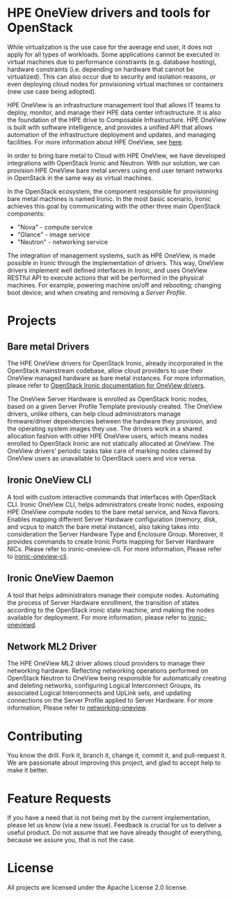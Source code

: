 # HPE OneView drivers and tools for OpenStack

While virtualization is the use case for the average end user, it does not apply for all types of workloads. Some applications cannot be executed in virtual machines due to performance constraints (e.g. database hosting), hardware constraints (i.e. depending on hardware that cannot be virtualized). This can also occur due to security and isolation reasons, or even deploying cloud nodes for provisioning virtual machines or containers (new use case being adopted).

HPE OneView is an infrastructure management tool that allows IT teams to deploy, monitor, and manage their HPE data center infrastructure. It is also the foundation of the HPE drive to Composable Infrastructure. HPE OneView is built with software intelligence, and provides a unified API that allows automation of the infrastructure deployment and updates, and managing facilities. For more information about HPE OneView, see [here](https://www.hpe.com/us/en/integrated-systems/software.html).

In order to bring bare metal to Cloud with HPE OneView, we have developed integrations with OpenStack Ironic and Neutron. With our solution, we can provision HPE OneView bare metal servers using end user tenant networks in OpenStack in the same way as virtual machines.

In the OpenStack ecosystem, the component responsible for provisioning bare metal machines is named Ironic. In the most basic scenario, Ironic achieves this goal by communicating with the other three main OpenStack components:
* "Nova" - compute service
* "Glance" - image service
* "Neutron" - networking service

The integration of management systems, such as HPE OneView, is made possible in Ironic through the implementation of drivers. This way, OneView drivers implement well defined interfaces in Ironic, and uses OneView RESTful API to execute actions that will be performed in the physical machines. For example,  powering machine on/off and rebooting; changing boot device; and when creating and removing a *Server Profile*.

# Projects

## Bare metal Drivers

The HPE OneView drivers for OpenStack Ironic, already incorporated in the OpenStack mainstream codebase, allow cloud providers to use their OneView managed hardware as bare metal instances. For more information, please refer to [OpenStack Ironic documentation for OneView drivers]( https://docs.openstack.org/ironic/latest/admin/drivers/oneview.html).

The OneView Server Hardware is enrolled as OpenStack Ironic nodes, based on a given Server Profile Template previously created. The OneView drivers, unlike others, can help cloud administrators manage firmware/driver dependencies between the hardware they provision, and the operating system images they use. The drivers work in a shared allocation fashion with other HPE OneView users, which means nodes enrolled to OpenStack Ironic are not statically allocated at OneView. The OneView drivers’ periodic tasks take care of marking nodes claimed by OneView users as unavailable to OpenStack users and vice versa.

## Ironic OneView CLI

A tool with custom interactive commands that interfaces with OpenStack CLI. Ironic OneView CLI, helps administrators create Ironic nodes, exposing HPE OneView compute nodes to the bare metal service, and Nova flavors. Enables mapping different Server Hardware configuration (memory, disk, and vcpus to match the bare metal instance), also taking takes into consideration the Server Hardware Type and Enclosure Group. Moreover, it provides commands to create Ironic Ports mapping for Server Hardware NICs. Please refer to ironic-oneview-cli. For more information, Please refer to [ironic-oneview-cli](https://github.com/HewlettPackard/ironic-oneview-cli).

## Ironic OneView Daemon

A tool that helps administrators manage their compute nodes. Automating the process of Server Hardware enrollment, the transition of states according to the OpenStack ironic state machine, and making the nodes available for deployment. For more information, please refer to [ironic-oneviewd](https://github.com/HewlettPackard/ironic-oneviewd).

## Network ML2 Driver

The HPE OneView ML2 driver allows cloud providers to manage their networking hardware. Reflecting networking operations performed on OpenStack Neutron to OneView being responsible for automatically creating and deleting networks, configuring Logical Interconnect Groups, its associated Logical Interconnects and UpLink sets, and updating connections on the Server Profile applied to Server Hardware. For more information, Please refer to [networking-oneview](https://github.com/HewlettPackard/networking-oneview).

# Contributing

You know the drill. Fork it, branch it, change it, commit it, and pull-request it. We are passionate about improving this project, and glad to accept help to make it better.

# Feature Requests

If you have a need that is not being met by the current implementation, please let us know (via a new issue). Feedback is crucial for us to deliver a useful product. Do not assume that we have already thought of everything, because we assure you, that is not the case.

# License

All projects are licensed under the Apache License 2.0 license.
